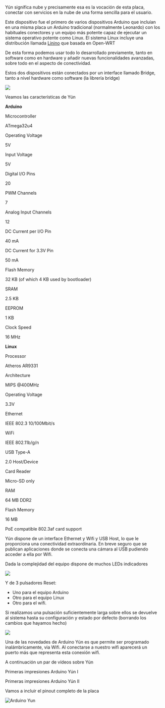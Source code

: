 Yún significa nube y precisamente esa es la vocación de esta placa,
conectar con servicios en la nube de una forma sencilla para el usuario.

Este dispositivo fue el primero de varios dispositivos Arduino que
incluían en una misma placa un Arduino tradicional (normalmente
Leonardo) con los habituales conectores y un equipo más potente capaz de
ejecutar un sistema operativo potente como Linux. El sistema Línux
incluye una distribución llamada
[Linino](http://linino2013.wordpress.com/) que basada en Open-WRT

De esta forma podemos usar todo lo desarrollado previamente, tanto en
software como en hardware y añadir nuevas funcionalidades avanzadas,
sobre todo en el aspecto de conectividad.

Estos dos dispositivos están conectados por un interface llamado Bridge,
tanto a nivel hardware como software (la librería bridge)

![](http://arduino.cc/en/uploads/Main/BridgeInShort.png)

Veamos las características de Yún

**Arduino**

Microcontroller

ATmega32u4

Operating Voltage

5V

Input Voltage

5V

Digital I/O Pins

20

PWM Channels

7

Analog Input Channels

12

DC Current per I/O Pin

40 mA

DC Current for 3.3V Pin

50 mA

Flash Memory

32 KB (of which 4 KB used by bootloader)

SRAM

2.5 KB

EEPROM

1 KB

Clock Speed

16 MHz

**Linux**

Processor

Atheros AR9331

Architecture

MIPS @400MHz

Operating Voltage

3.3V

Ethernet

IEEE 802.3 10/100Mbit/s

WiFi

IEEE 802.11b/g/n

USB Type-A

2.0 Host/Device

Card Reader

Micro-SD only

RAM

64 MB DDR2

Flash Memory

16 MB

PoE compatible 802.3af card support

Yún dispone de un interface Ethernet y Wifi y USB Host, lo que le
proporciona una conectividad extraordinaria. En breve seguro que se
publican aplicaciones donde se conecta una cámara al USB pudiendo
acceder a ella por Wifi.

Dada la complejidad del equipo dispone de muchos LEDs indicadores

![](http://arduino.cc/en/uploads/Main/YunStatusLEDs.png)

Y de 3 pulsadores Reset:

-   Uno para el equipo Arduino
-   Otro para el equipo Linux
-   Otro para el wifi.

Si realizamos una pulsación suficientemente larga sobre ellos se
devuelve al sistema hasta su configuración y estado por defecto
(borrando los cambios que hayamos hecho)

![](http://arduino.cc/en/uploads/Main/YunResetIllustrations.png)

Una de las novedades de Arduino Yún es que permite ser programado
inalámbricamente, via Wifi. Al conectarse a nuestro wifi aparecerá un
puerto más que representa esta conexión wifi.

A continuación un par de vídeos sobre Yún

Primeras impresiones Arduino Yún I

Primeras impresiones Arduino Yún II

Vamos a incluir el pinout completo de la placa

![Arduino
Yun](http://www.pighixxx.com/test/wp-content/uploads/2014/11/yun.png)
